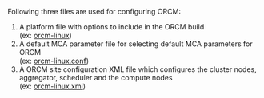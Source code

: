 Following three files are used for configuring ORCM:

1. A platform file with options to include in the ORCM build <br>
(ex: [orcm-linux](../blob/master/contrib/platform/intel/hillsboro/orcm-linux))
2. A default MCA parameter file for selecting default MCA parameters for ORCM <br>
(ex: [orcm-linux.conf](../blob/master/contrib/platform/intel/hillsboro/orcm-linux.conf))
3. A ORCM site configuration XML file which configures the cluster nodes, aggregator, scheduler and the compute nodes <br>
(ex: [orcm-linux.xml](../blob/master/contrib/platform/intel/hillsboro/orcm-linux.xml))